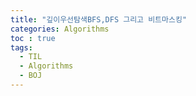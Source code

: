 ```yaml
---
title: "깊이우선탐색BFS,DFS 그리고 비트마스킹"
categories: Algorithms
toc : true
tags:
  - TIL
  - Algorithms
  - BOJ
---
```


###
